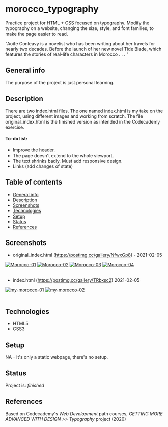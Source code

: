 # morocco_typography

Practice project for HTML + CSS focused on typography. Modify the typography on a website, changing the size, style, and font families, to make the page easier to read. 

"Aoife Conleavy is a novelist who has been writing about her travels for nearly two decades. Before the launch of her new novel Tide Blade, which features the stories of real-life characters in Morocco . . . "


## General info
The purpose of the project is just personal learning.

## Description
There are two index.html files. The one named index.html is my take on the project, using different images and working from scratch. The file original_index.html is the finished version as intended in the Codecademy exercise.

#### To-do list:
* Improve the header.
* The page doesn't extend to the whole viewport. 
* The text shrinks badly. Must add responsive design.
* Links (add changes of state)

## Table of contents
* [General info](#general-info)
* [Description](#description)
* [Screenshots](#screenshots)
* [Technologies](#technologies)
* [Setup](#setup)
* [Status](#status)
* [References](#references)


## Screenshots

* original_index.html (https://postimg.cc/gallery/NfwxGp8) - 2021-02-05

<a href="https://postimg.cc/FdJd2h2h" target="_blank"><img src="https://i.postimg.cc/FdJd2h2h/Morocco-01.png" alt="Morocco-01"/></a> <a href="https://postimg.cc/MXVf5K7D" target="_blank"><img src="https://i.postimg.cc/MXVf5K7D/Morocco-02.png" alt="Morocco-02"/></a> <a href="https://postimg.cc/RJ56mjBK" target="_blank"><img src="https://i.postimg.cc/RJ56mjBK/Morocco-03.png" alt="Morocco-03"/></a> <a href="https://postimg.cc/ctRKLXxj" target="_blank"><img src="https://i.postimg.cc/ctRKLXxj/Morocco-04.png" alt="Morocco-04"/></a><br/><br/>

* index.html (https://postimg.cc/gallery/TRbxsc2) 2021-02-05

<a href="https://postimg.cc/RWRDHBpC" target="_blank"><img src="https://i.postimg.cc/RWRDHBpC/my-morocco-01.png" alt="my-morocco-01"/></a> <a href="https://postimg.cc/67bbMhND" target="_blank"><img src="https://i.postimg.cc/67bbMhND/my-morocco-02.png" alt="my-morocco-02"/></a><br/><br/>


## Technologies
* HTML5
* CSS3

## Setup
NA - It's only a static webpage, there's no setup.

## Status
Project is:  _finished_

## References
Based on Codecademy's _Web Development_ path courses, _GETTING MORE ADVANCED WITH DESIGN >> Typography_ project (2020)
